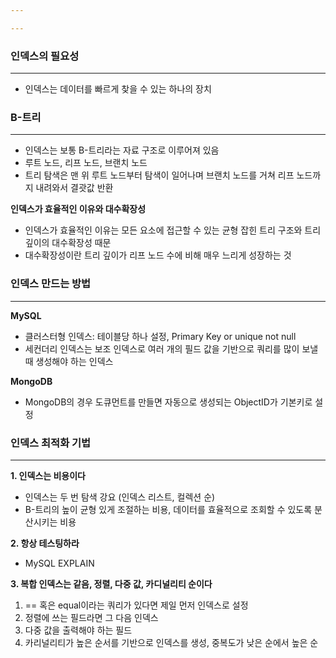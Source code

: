```yaml
---

---
```

### 인덱스의 필요성
---
- 인덱스는 데이터를 빠르게 찾을 수 있는 하나의 장치

### B-트리
---
- 인덱스는 보통 B-트리라는 자료 구조로 이루어져 있음
- 루트 노드, 리프 노드, 브랜치 노드
- 트리 탐색은 맨 위 루트 노드부터 탐색이 일어나며 브랜치 노드를 거쳐 리프 노드까지 내려와서 결괏값 반환

**인덱스가 효율적인 이유와 대수확장성**
- 인덱스가 효율적인 이유는 모든 요소에 접근할 수 있는 균형 잡힌 트리 구조와 트리 깊이의 대수확장성 때문
- 대수확장성이란 트리 깊이가 리프 노드 수에 비해 매우 느리게 성장하는 것

### 인덱스 만드는 방법
---
**MySQL**
- 클러스터형 인덱스: 테이블당 하나 설정, Primary Key or unique not null
- 세컨더리 인덱스는 보조 인덱스로 여러 개의 필드 값을 기반으로 쿼리를 많이 보낼 때 생성해야 하는 인덱스

**MongoDB**
- MongoDB의 경우 도큐먼트를 만들면 자동으로 생성되는 ObjectID가 기본키로 설정

### 인덱스 최적화 기법
---
**1. 인덱스는 비용이다**
- 인덱스는 두 번 탐색 강요 (인덱스 리스트, 컬렉션 순)
- B-트리의 높이 균형 있게 조절하는 비용, 데이터를 효율적으로 조회할 수 있도록 분산시키는 비용

**2. 항상 테스팅하라**
- MySQL EXPLAIN

**3. 복합 인덱스는 같음, 정렬, 다중 값, 카디널리티 순이다**
1. == 혹은 equal이라는 쿼리가 있다면 제일 먼저 인덱스로 설정
2. 정렬에 쓰는 필드라면 그 다음 인덱스
3. 다중 값을 출력해야 하는 필드
4. 카리널리티가 높은 순서를 기반으로 인덱스를 생성, 중복도가 낮은 순에서 높은 순